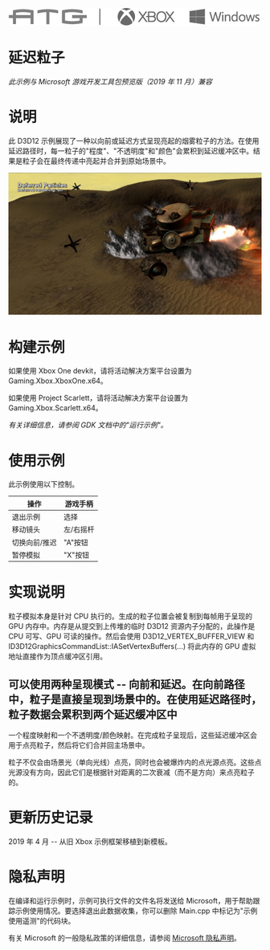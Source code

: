   ![](./media/image1.png)

#   延迟粒子

*此示例与 Microsoft 游戏开发工具包预览版（2019 年 11 月）兼容*

# 说明

此 D3D12
示例展现了一种以向前或延迟方式呈现亮起的烟雾粒子的方法。在使用延迟路径时，每一粒子的"程度"、"不透明度"和"颜色"会累积到延迟缓冲区中。结果是粒子会在最终传递中亮起并合并到原始场景中。

![](./media/image3.jpeg)

# 构建示例

如果使用 Xbox One devkit，请将活动解决方案平台设置为
Gaming.Xbox.XboxOne.x64。

如果使用 Project Scarlett，请将活动解决方案平台设置为
Gaming.Xbox.Scarlett.x64。

*有关详细信息，请参阅 GDK 文档中的"*运行示例*"。*

# 使用示例

此示例使用以下控制。

| 操作                            |  游戏手柄                           |
|---------------------------------|------------------------------------|
| 退出示例                        |  选择                               |
| 移动镜头                        |  左/右摇杆                          |
| 切换向前/推迟                   |  "A"按钮                            |
| 暂停模拟                        |  "X"按钮                            |

# 

# 

# 实现说明

粒子模拟本身是针对 CPU 执行的。生成的粒子位置会被复制到每帧用于呈现的
GPU 内存中。内存是从提交到上传堆的临时 D3D12 资源内子分配的，此操作是
CPU 可写、GPU 可读的操作。然后会使用 D3D12_VERTEX_BUFFER_VIEW 和
ID3D12GraphicsCommandList::IASetVertexBuffers(...) 将此内存的 GPU
虚拟地址直接作为顶点缓冲区引用。

可以使用两种呈现模式 --
向前和延迟。在向前路径中，粒子是直接呈现到场景中的。在使用延迟路径时，粒子数据会累积到两个延迟缓冲区中
--
一个程度映射和一个不透明度/颜色映射。在完成粒子呈现后，这些延迟缓冲区会用于点亮粒子，然后将它们合并回主场景中。

粒子不仅会由场景光（单向光线）点亮，同时也会被爆炸内的点光源点亮。这些点光源没有方向，因此它们是根据针对距离的二次衰减（而不是方向）来点亮粒子的。

# 更新历史记录

2019 年 4 月 -- 从旧 Xbox 示例框架移植到新模板。

# 隐私声明

在编译和运行示例时，示例可执行文件的文件名将发送给
Microsoft，用于帮助跟踪示例使用情况。要选择退出此数据收集，你可以删除
Main.cpp 中标记为"示例使用遥测"的代码块。

有关 Microsoft 的一般隐私政策的详细信息，请参阅 [Microsoft
隐私声明](https://privacy.microsoft.com/en-us/privacystatement/)。
